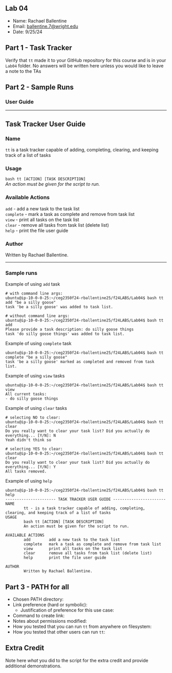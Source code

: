 ## Lab 04

- Name: Rachael Ballentine
- Email: ballentine.7@wright.edu
- Date: 9/25/24

## Part 1 - Task Tracker

Verify that `tt` made it to your GitHub repository for this course and is in your `Lab04` folder.  No answers will be written here unless you would like to leave a note to the TAs

## Part 2 - Sample Runs
### User Guide  
------
## Task Tracker User Guide
### Name 
`tt` is a task tracker capable of adding, completing, clearing, and keeping track of a list of tasks
### Usage
`bash tt [ACTION] [TASK DESCRIPTION]`  
*An action must be given for the script to run.*  

### Available Actions
`add` - add a new task to the task list  
`complete` - mark a task as complete and remove from task list  
`view` - print all tasks on the task list  
`clear` - remove all tasks from task list (delete list)  
`help` - print the file user guide  
        
### Author
Written by Rachael Ballentine.  

------  

### Sample runs

Example of using `add` task
```
# with command line args:
ubuntu@ip-10-0-0-25:~/ceg2350f24-rballentine25/f24LABS/Lab04$ bash tt add "be a silly goose"
task 'be a silly goose' was added to task list.

# without command line args:
ubuntu@ip-10-0-0-25:~/ceg2350f24-rballentine25/f24LABS/Lab04$ bash tt add
Please provide a task description: do silly goose things
task 'do silly goose things' was added to task list.
```

Example of using `complete` task
```
ubuntu@ip-10-0-0-25:~/ceg2350f24-rballentine25/f24LABS/Lab04$ bash tt complete "be a silly goose"
task 'be a silly goose' marked as completed and removed from task list.
```

Example of using `view` tasks
```
ubuntu@ip-10-0-0-25:~/ceg2350f24-rballentine25/f24LABS/Lab04$ bash tt view
All current tasks:
- do silly goose things
```

Example of using `clear` tasks
```
# selecting NO to clear:
ubuntu@ip-10-0-0-25:~/ceg2350f24-rballentine25/f24LABS/Lab04$ bash tt clear
Do you really want to clear your task list? Did you actually do everything... [Y/N]: N
Yeah didn't think so

# selecting YES to clear:
ubuntu@ip-10-0-0-25:~/ceg2350f24-rballentine25/f24LABS/Lab04$ bash tt clear
Do you really want to clear your task list? Did you actually do everything... [Y/N]: Y
All tasks removed.
```

Example of using `help`
```
ubuntu@ip-10-0-0-25:~/ceg2350f24-rballentine25/f24LABS/Lab04$ bash tt help
---------------------- TASK TRACKER USER GUIDE -----------------------
NAME
        tt - is a task tracker capable of adding, completing, clearing, and keeping track of a list of tasks
USAGE
        bash tt [ACTION] [TASK DESCRIPTION]
        An action must be given for the script to run.

AVAILABLE ACTIONS
        add        add a new task to the task list
        complete   mark a task as complete and remove from task list
        view       print all tasks on the task list
        clear      remove all tasks from task list (delete list)
        help       print the file user guide

AUTHOR
        Written by Rachael Ballentine.
```

## Part 3 - PATH for all

- Chosen PATH directory:  
- Link preference (hard or symbolic):
   - Justification of preference for this use case:
- Command to create link:
- Notes about permissions modified: 
- How you tested that you can run `tt` from anywhere on filesystem:
- How you tested that other users can run `tt`:

## Extra Credit

Note here *what* you did to the script for the extra credit and provide additional demonstrations.
